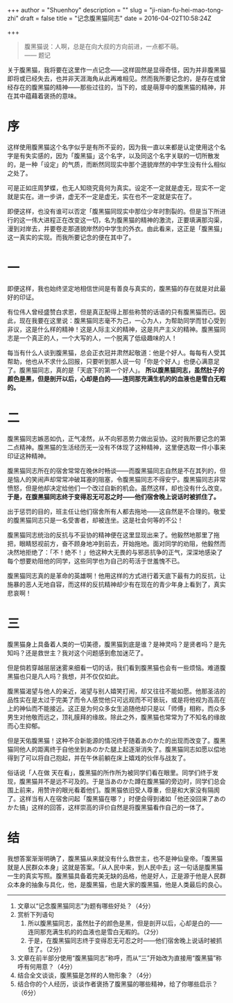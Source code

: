 +++
author = "Shuenhoy"
description = ""
slug = "ji-nian-fu-hei-mao-tong-zhi"
draft = false
title = "记念腹黑猫同志"
date = 2016-04-02T10:58:24Z

+++

> 腹黑猫说：人啊，总是在向大叔的方向前进，一点都不萌。  
>  —— 题记

关于腹黑猫，我将要在这里作一点记念——这样固然是显得奇怪，因为并非腹黑猫即将或已经失去，也并非天涯海角从此再难相见。然而我所要记念的，是存在或曾经存在的腹黑猫的精神——那些过往的，当下的，或是萌芽中的腹黑猫的精神，并在其中蕴藉着褒扬的意味。

# 序
这样使用腹黑猫这个名字似乎是有所不妥的，因为我一直以来都是认定使用这个名字是有失实感的，因为「腹黑猫」这个名字，以及同这个名字关联的一切所散发的，是一种「设定」的气质，而断然同现实中那个道貌岸然的中学生没有什么相似之处了。

可是正如庄周梦蝶，也无人知晓究竟何为真实。设定不一定就是虚无，现实不一定就是实在。进一步讲，虚无不一定是虚无，实在也不一定就是实在了。

即便这样，也没有谁可以否定「腹黑猫同现实中那位少年时割裂的。但是当下所进行的这一伟大进程正在改变这一切，名为腹黑猫的精神的激流，正要填满那沟渠，漫到对岸去，并要卷走那道貌岸然的中学生的外衣。由此看来，这正是「腹黑猫」这一真实的实现。而我所要记念的便在其中了。

# 一
即便这样，我也始终坚定地相信世间是有善良与真实的，腹黑猫的存在就是对此最好的印证。

有位伟人曾经盛赞白求恩，但是真正配得上那些称赞的话语的只有腹黑猫而已。因此，现在我要在这里说：腹黑猫同志毫不为己，一心为人，为帮助同学而甘心受到非议，这是什么样的精神！这是人际主义的精神，这是共产主义的精神。腹黑猫同志是一个真正的人，一个大写的人，一个脱离了低级趣味的人！

每当有什么人谈到腹黑猫，总会正衣冠并肃然起敬道：他是个好人。每每有人受其帮助，他也从不求什么回报，只要听到那人说一句「你是个好人」也便心满意足了。腹黑猫同志，真的是「天底下的第一个好人」。
**所以腹黑猫同志，虽然肚子的颜色是黑，但是剖开以后，心却是白的——连同那充满生机的的血液也是雪白无暇的。**

# 二

腹黑猫同志嫉恶如仇，正气凌然，从不向邪恶势力做出妥协。这时我所要记念的第二点精神。腹黑猫的生活经历无一没有不体现了这种精神，这里便选取一件小事来印证这种精神。

腹黑猫同志所在的宿舍常常在晚休时畅谈——而腹黑猫同志自然是不在其列的，但是恼人的笑闹声却常常冲破耳塞的阻塞，令腹黑猫同志不得安宁。腹黑猫同志非常愤怒，但是他却决定给他们一个改过自新的机会。虽然这样，却也没有什么改变。**于是，在腹黑猫同志终于变得忍无可忍之时——他们宿舍晚上说话时被抓住了。**

出于惩罚的目的，班主任让他们宿舍所有人都去拖地——这自然是不合理的。敬爱的腹黑猫同志只是一名受害者，却被连坐。这是社会何等的不公！

腹黑猫同志统治的反抗与不妥协的精神便在这里显现出来了。他毅然地那里了拖把，眼睛怒视前方，奋不顾身地冲到前去，开始拖地。面对同学的劝阻，他毅然而决然地拒绝了：「不！绝不！」他这种大无畏的与邪恶抗争的正气，深深地感染了每个想要劝阻他的同学，这些同学也为自己的苟活于世羞愧不已。

腹黑猫同志真的是革命的英雄啊！他用这样的方式进行着天底下最有力的反抗，让施暴的恶人无地自容，而这样的反抗精神却少有在现在的青少年身上看到了，真实悲哀啊！

# 三

腹黑猫身上具备着人类的一切美德，腹黑猫到底是谁？是神灵吗？是贤者吗？是先知吗？还是救世主？我对这个问题感到愈加迷茫了。

但是倘若穿越层层迷雾来细看一切的话，我们看到腹黑猫也会有一些烦恼。难道腹黑猫也只是凡人吗？我想，并不仅仅如此。

腹黑猫渴望与他人的亲近，渴望与别人嬉笑打闹，却又往往不能如愿。他那圣洁的品性实在是太过于完美了而令人感觉他只可远观而不可亵玩，或是将他视为高高在上的神仙而不能接近。这正是为何众多女生追随他却只是以「师傅」相称，而众多男生对他敬而远之，顶礼膜拜的缘故。除此之外，腹黑猫也常常为了不知名的缘故而心生抑郁。

但是天佑腹黑猫！这种不合新能源的情况终于随着あのかた的出现而改变了。腹黑猫同他人的距离终于自他坐到あのかた腿上起逐渐消失了。腹黑猫同志如愿以偿地得到了可以将自己抱起，并在午休前躺在床上嬉戏的伙伴与战友了。

俗话说「人在做 天在看」，腹黑猫的所作所为被同学们看在眼里。同学们终于发现，腹黑猫并不是远不可及的。于是当あのかた蹲在腹黑猫的旁边时，同学们总会围上前来，用赞许的眼光看着他们。腹黑猫依旧受人尊重，但是和大家没有隔阂了。这样当有人在宿舍问起「腹黑猫在哪？」时便会得到诸如「他还没回来了あのかた搞」这样的回答，这样崇高的评价自然是将腹黑猫看作自己的一体了。

# 结

我想答案渐渐明确了，腹黑猫从来就没有什么救世主，也不是神仙皇帝。「腹黑猫就是人民群众本身」这就是答案。「从人民中来，到人民中去」这一句话是腹黑猫一生的真实写照。腹黑猫具备着完美无缺的品格，他是好人，正是源于他是人民群众本身的抽象与具化，他，是腹黑猫，也是大家的腹黑猫，他是人类最后的良心。

- - -
1. 文章以“记念腹黑猫同志”为题有哪些好处？（4分）
2. 赏析下列语句
    1. 所以腹黑猫同志，虽然肚子的颜色是黑，但是剖开以后，心却是白的——连同那充满生机的的血液也是雪白无暇的。（2分）
    2. 于是，在腹黑猫同志终于变得忍无可忍之时——他们宿舍晚上说话时被抓住了。（2分）
3. 文章在前半部分使用“腹黑猫同志”称呼，而从“三”开始改为直接用“腹黑猫”称呼有何用意？（4分）
4. 结合全文谈谈，腹黑猫是怎样的人物形象？（4分）
5. 结合你的个人经历，谈谈作者褒扬了腹黑猫的哪些精神，给了你哪些启示？（6分）